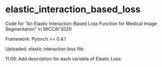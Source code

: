 # elastic_interaction_based_loss
Code for "An Elastic Interaction-Based Loss Function for Medical Image Segmentation" in MICCAI'2020



Framework: Pytorch >= 0.4.1

Uploaded: elastic interaction loss file.

11.09: Add description for each variable of Elastic Loss

